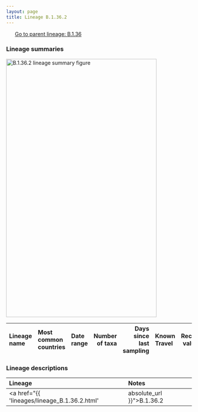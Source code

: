```yaml
---
layout: page
title: Lineage B.1.36.2
---
```




<p>
<ul class="actions small">
	 <a href="{{ 'lineages/lineage_B.1.36.html' | absolute_url }}" class="button special fit">Go to parent lineage: B.1.36</a>
</ul>
</p>
<h3> Lineage summaries</h3>

<img src="../assets/images/B.1.36.2.svg" alt="B.1.36.2 lineage summary figure" width="90%" height="700px" />


| Lineage name | Most common countries | Date range | Number of taxa |  Days since last sampling | Known Travel | Recall value |
|:-----|:-----|:-------|-------:|-------:|:---------|--------:|

<h3>Lineage descriptions</h3>

| Lineage | Notes |
|:-----|:-----|
| <a href="{{ 'lineages/lineage_B.1.36.2.html' | absolute_url }}">B.1.36.2</a> | Bangladesh lineage |

